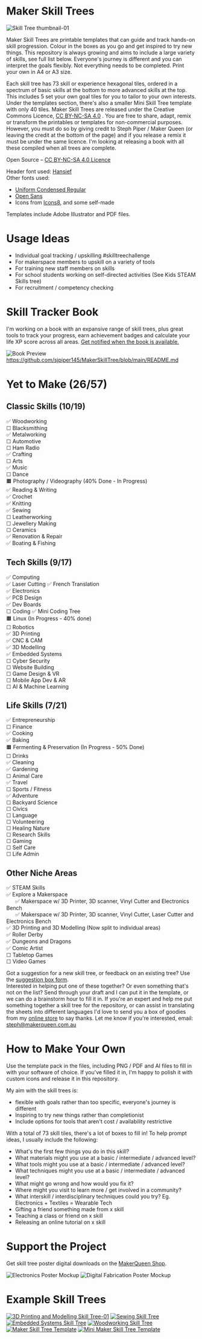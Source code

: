 # Maker Skill Trees  
![Skill Tree thumbnail-01](https://github.com/sjpiper145/MakerSkillTree/assets/7828884/66825c18-a0fb-4693-87ef-d1eb3c1e22a0)


Maker Skill Trees are printable templates that can guide and track hands-on skill progression.  Colour in the boxes as you go and get inspired to try new things.  This repository is always growing and aims to include a large variety of skills, see full list below.   Everyone's journey is different and you can interpret the goals flexibly.  Not everything needs to be completed.  Print your own in A4 or A3 size.

Each skill tree has 73 skill or experience hexagonal tiles, ordered in a spectrum of basic skills at the bottom to more advanced skills at the top.  This includes 5 set your own goal tiles for you to tailor to your own interests. Under the templates section, there's also a smaller Mini Skill Tree template with only 40 tiles.  Maker Skill Trees are released under the Creative Commons Licence, [CC BY-NC-SA 4.0](https://creativecommons.org/licenses/by-nc-sa/4.0/) .  You are free to share, adapt, remix or transform the printables or templates for non-commercial purposes.  However, you must do so by giving credit to Steph Piper / Maker Queen (or leaving the credit at the bottom of the page) and if you release a remix it must be under the same licence.  I'm looking at releasing a book with all these compiled when all trees are complete.

Open Source – [CC BY-NC-SA 4.0 Licence](https://creativecommons.org/licenses/by-nc-sa/4.0/)

Header font used: [Hansief](https://www.dafont.com/hansief.font)               
Other fonts used:
  - [Uniform Condensed Regular](https://befonts.com/uniform-pro-font-family.html)
  - [Open Sans](https://fonts.google.com/specimen/Open+Sans)
  - Icons from [Icons8](https://icons8.com/), and some self-made

Templates include Adobe Illustrator and PDF files.  

# Usage Ideas
- Individual goal tracking / upskilling  #skilltreechallenge
- For makerspace members to upskill on a variety of tools
- For training new staff members on skills
- For school students working on self-directed activities (See Kids STEAM Skills tree)
- For recruitment / competency checking

# Skill Tracker Book
I'm working on a book with an expansive range of skill trees, plus great tools to track your progress, earn achievement badges and calculate your life XP score across all areas.  [Get notified when the book is available.](https://www.makerqueen.com.au/skill-trees-1) 

![Book Preview](https://github.com/sjpiper145/MakerSkillTree/assets/7828884/b78715c9-8654-4556-9e55-535ef7cd8c64)https://github.com/sjpiper145/MakerSkillTree/blob/main/README.md


# Yet to Make (26/57)
## Classic Skills (10/19)        
✅ Woodworking                    
☐ Blacksmithing                   
✅ Metalworking    
☐ Automotive         
☐ Ham Radio         
✅ Crafting           
☐ Arts            
✅ Music   
☐ Dance     
🟧 Photography / Videography (40% Done - In Progress)      
✅ Reading & Writing                
✅ Crochet                                       
✅ Knitting                                     
✅ Sewing      
☐ Leatherworking    
☐ Jewellery Making      
☐ Ceramics        
✅ Renovation & Repair      
✅ Boating & Fishing          

## Tech Skills (9/17)            
✅ Computing                     
✅ Laser Cutting      ✅ French Translation           
✅ Electronics   
✅ PCB Design                    
✅ Dev Boards          
☐ Coding      ✅ Mini Coding Tree             
🟧 Linux         (In Progress - 40% done)            
☐ Robotics          
✅ 3D Printing    
✅ CNC & CAM       
✅ 3D Modelling                
✅ Embedded Systems                          
☐ Cyber Security                     
☐ Website Building              
☐ Game Design & VR        
☐ Mobile App Dev & AR             
☐ AI & Machine Learning        
 

## Life Skills (7/21)           
✅ Entrepreneurship      
☐ Finance          
✅ Cooking               
✅ Baking          
🟧 Fermenting & Preservation (In Progress - 50% Done)      
☐ Drinks      
✅ Cleaning                          
✅  Gardening                 
☐ Animal Care               
✅ Travel                         
☐ Sports / Fitness               
✅ Adventure                   
☐ Backyard Science          
☐ Civics            
☐ Language           
☐ Volunteering        
☐ Healing Nature        
☐ Research Skills        
☐ Gaming                
☐ Self Care     
☐ Life Admin

## Other Niche Areas                         
✅  STEAM Skills         
✅  Explore a Makerspace                
&nbsp;&nbsp;&nbsp;&nbsp;&nbsp;&nbsp;✅ Makerspace w/ 3D Printer, 3D scanner, Vinyl Cutter and Electronics Bench                  
&nbsp;&nbsp;&nbsp;&nbsp;&nbsp;&nbsp;✅ Makerspace w/ 3D Printer, 3D scanner, Vinyl Cutter, Laser Cutter and Electronics Bench   
✅ 3D Printing and 3D Modelling  (Now split to individual areas)        
✅ Roller Derby    
✅ Dungeons and Dragons         
✅ Comic Artist          
☐ Tabletop Games        
☐ Video Games  

Got a suggestion for a new skill tree, or feedback on an existing tree?  Use the [suggestion box form](https://forms.office.com/r/0LdRzGZ2pK).                 
Interested in helping put one of these together? Or even something that's not on the list? Send through your draft and I can put it in the template, or we can do a brainstorm hour to fill it in.  If you're an expert and help me put something together a skill tree for the repository, or can assist in translating the sheets into different languages I'd love to send you a box of goodies from my [online store](https://www.etsy.com/au/shop/makerqueenau) to say thanks.  Let me know if you're interested, email: steph@makerqueen.com.au 

# How to Make Your Own

Use the template pack in the files, including PNG / PDF and AI files to fill in with your software of choice.  If you've filled it in, I'm happy to polish it with custom icons and release it in this repository.   

My aim with the skill trees is: 
- flexible with goals rather than too specific, everyone's journey is different
- Inspiring to try new things rather than completionist
- Include options for tools that aren't cost / availability restrictive

With a total of 73 skill tiles, there's a lot of boxes to fill in!  To help prompt ideas, I usually include the following:
- What's the first few things you do in this skill?
- What materials might you use at a basic / intermediate / advanced level?
- What tools might you use at a basic / intermediate / advanced level?
- What techniques might you use at a basic / intermediate / advanced level?
- What might go wrong and how would you fix it?
- Where might you visit to learn more / get involved in a community?
- What interskill / interdisciplinary techniques could you try? Eg. Electronics + Textiles = Wearable Tech
- Gifting a friend something made from x skill
- Teaching a class or friend on x skill
- Releasing an online tutorial on x skill

# Support the Project
Get skill tree poster digital downloads on the [MakerQueen Shop](makerqueen.etsy.com).

![Electronics Poster Mockup](https://github.com/sjpiper145/MakerSkillTree/assets/7828884/0d05b244-beb6-4c24-ac15-a939fa4af928)
![Digital Fabrication Poster Mockup](https://github.com/sjpiper145/MakerSkillTree/assets/7828884/fe13cacf-63eb-4880-a40b-6ddff228f422)


# Example Skill Trees

[![3D Printing and Modelling Skill Tree-01](3D%20Printing%20and%20Modelling%20Skill%20Tree/3D%20Printing%20and%20Modelling%20Skill%20Tree.png)](3D%20Printing%20and%20Modelling%20Skill%20Tree/3D%20Printing%20and%20Modelling%20Skill%20Tree.pdf)
[![Sewing Skill Tree](Sewing%20Skill%20Tree/Sewing%20Skill%20Tree.png)](Sewing%20Skill%20Tree/Sewing%20Skill%20Tree.pdf)
[![Embedded Systems Skill Tree](Embedded%20Systems%20Skill%20Tree/Embedded%20Systems%20Skill%20Tree.png)](Embedded%20Systems%20Skill%20Tree/Embedded%20Systems%20Skill%20Tree.pdf)
[![Woodworking Skill Tree](Woodworking%20Skill%20Tree/Woodworking%20Skill%20Tree.png)](Woodworking%20Skill%20Tree/Woodworking%20Skill%20Tree.pdf)
[![Maker Skill Tree Template](Template%20Skill%20Tree/Maker%20Skill%20Tree%20Template-03.png)](Template%20Skill%20Tree/Maker%20Skill%20Tree%20Template.pdf)
[![Mini Maker Skill Tree Template](Template%20Skill%20Tree/Template%20Mini%20Maker%20Skill%20Tree%20x40%20Tiles.png)](Mini%20Maker%20Skill%20Tree%20Template%20x40%20Tiles.pdf)  
